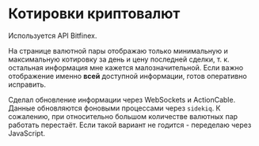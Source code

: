 # Котировки криптовалют

Используется API Bitfinex.

На странице валютной пары отображаю только минимальную и максимальную котировку за день и цену последней сделки, т. к. остальная 
информация мне кажется малозначительной. Если важно отображение именно __всей__ доступной информации, 
готов оперативно исправить.

Сделал обновление информации через WebSockets и ActionCable. Данные обновляются фоновыми процессами через `sidekiq`.
К сожалению, при относительно большом количестве валютных пар работать перестаёт. Ecли такой вариант не годится - переделаю через 
JavaScript.